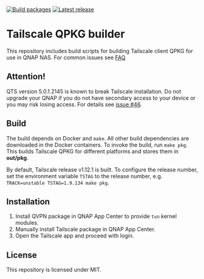 [![Build packages](https://github.com/ivokub/tailscale-qpkg/workflows/Build%20packages/badge.svg?branch=master)](https://github.com/ivokub/tailscale-qpkg/actions/workflows/build.yml)
[![Latest release](https://img.shields.io/github/v/release/ivokub/tailscale-qpkg?sort=semver)](https://github.com/ivokub/tailscale-qpkg/releases/latest)

Tailscale QPKG builder
======================

This repository includes build scripts for building Tailscale client QPKG for
use in QNAP NAS. For common issues see [FAQ](#FAQ)

Attention!
----------

QTS version 5.0.1.2145 is known to break Tailscale installation. Do not upgrade
your QNAP if you do not have secondary access to your device or you may risk
losing access. For details see [issue #46](https://github.com/ivokub/tailscale-qpkg/issues/46).

Build
-----

The build depends on Docker and `make`. All other build dependencies are
downloaded in the Docker containers. To invoke the build, run `make pkg`.
This builds Tailscale QPKG for different platforms and stores them in
**out/pkg**.

By default, Tailscale release v1.12.1 is built. To configure the release number,
set the environment variable `TSTAG` to the release number, e.g.
`TRACK=unstable TSTAG=1.9.134 make pkg`.

Installation
------------

1. Install QVPN package in QNAP App Center to provide `tun` kernel modules.
2. Manually install Tailscale package in QNAP App Center.
3. Open the Tailscale app and proceed with login.

License
-------

This repository is licensed under MIT.
